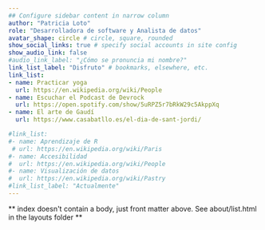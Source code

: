 ```yaml
---
## Configure sidebar content in narrow column
author: "Patricia Loto"
role: "Desarrolladora de software y Analista de datos"
avatar_shape: circle # circle, square, rounded
show_social_links: true # specify social accounts in site config
show_audio_link: false
#audio_link_label: "¿Cómo se pronuncia mi nombre?"
link_list_label: "Disfruto" # bookmarks, elsewhere, etc.
link_list:
- name: Practicar yoga
  url: https://en.wikipedia.org/wiki/People
- name: Escuchar el Podcast de Devrock
  url: https://open.spotify.com/show/5uRPZ5r7bRkW29c5AkppXq
- name: El arte de Gaudí
  url: https://www.casabatllo.es/el-dia-de-sant-jordi/

#link_list:
#- name: Aprendizaje de R
 # url: https://en.wikipedia.org/wiki/Paris
#- name: Accesibilidad
#  url: https://en.wikipedia.org/wiki/People
#- name: Visualización de datos
#  url: https://en.wikipedia.org/wiki/Pastry
#link_list_label: "Actualmente" 
---
```


** index doesn't contain a body, just front matter above.
See about/list.html in the layouts folder **

